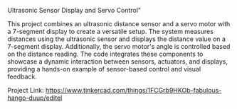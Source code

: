 Ultrasonic Sensor Display and Servo Control"

This project combines an ultrasonic distance sensor and a servo motor with a 7-segment display to create a versatile setup. The system measures distances using the ultrasonic sensor and displays the distance value on a 7-segment display. Additionally, the servo motor's angle is controlled based on the distance reading. The code integrates these components to showcase a dynamic interaction between sensors, actuators, and displays, providing a hands-on example of sensor-based control and visual feedback.

Project Link: https://www.tinkercad.com/things/1FCGrb9HKOb-fabulous-hango-duup/editel